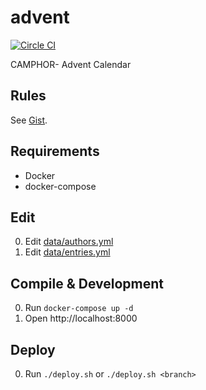 advent
======

[![Circle CI](https://circleci.com/gh/camphor-/advent.svg?style=shield&circle-token=b81bec23b8042e1a5cdd85f15fedcdc6bd3058b3)](https://circleci.com/gh/camphor-/advent)

CAMPHOR- Advent Calendar

Rules
-----
See [Gist](https://gist.github.com/ymyzk/d02980f0deed8ccdef37).

Requirements
------------
- Docker
- docker-compose

Edit
----
0. Edit [data/authors.yml](data/authors.yml)
0. Edit [data/entries.yml](data/entries.yml)

Compile & Development
---------------------
0. Run `docker-compose up -d`
0. Open http://localhost:8000

Deploy
------
0. Run `./deploy.sh` or `./deploy.sh <branch>`
